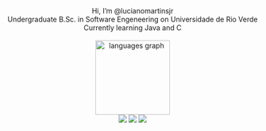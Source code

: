 <div align="center">
Hi, I’m @lucianomartinsjr</br>
Undergraduate B.Sc. in Software Engeneering on Universidade de Rio Verde</br>
Currently learning Java and C
</br></br>
</hr>
<div align="center">
  <img src="https://github-readme-stats.vercel.app/api/top-langs?username=lucianomartinsjr&locale=en&hide_title=false&layout=compact&card_width=320&langs_count=5&theme=dracula&hide_border=false" height="150" alt="languages graph"  />
</div>
<div id="icons">
        <a href = "mailto:dev.lucianomartins@gmail.com" target="_blank"><img src="https://img.shields.io/badge/-Gmail-%23EA4335?style=for-the-badge&logo=gmail&logoColor=white" target="_blank"></a>
        <a href="https://www.linkedin.com/in/lucianomartinsjr" target="_blank"><img src="https://img.shields.io/badge/-LinkedIn-%230077B5?style=for-the-badge&logo=linkedin&logoColor=white" target="_blank"></a>
        <a href="https://instagram.com/luciano.martinsj" target="_blank"><img src="https://img.shields.io/badge/-Instagram-%23E4405F?style=for-the-badge&logo=instagram&logoColor=white" target="_blank"></a>
</div>
</div>

